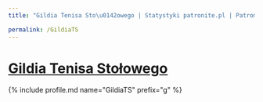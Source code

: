 ```yaml
---
title: "Gildia Tenisa Sto\u0142owego | Statystyki patronite.pl | Patromierz"

permalink: /GildiaTS
---
```


# [Gildia Tenisa Stołowego](https://patronite.pl/GildiaTS)

{% include profile.md name="GildiaTS" prefix="g" %}
